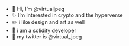 - 👋 Hi, I’m @virtualjpeg
- ✨ I’m interested in crypto and the hyperverse
- ✏️ i like design and art as well
- 🔮 i am a solidity developer
- 🌻 my twitter is @virtual_jpeg

<!---
virtualjpeg/virtualjpeg is a ✨ special ✨ repository because its `README.md` (this file) appears on your GitHub profile.
You can click the Preview link to take a look at your changes.
--->
